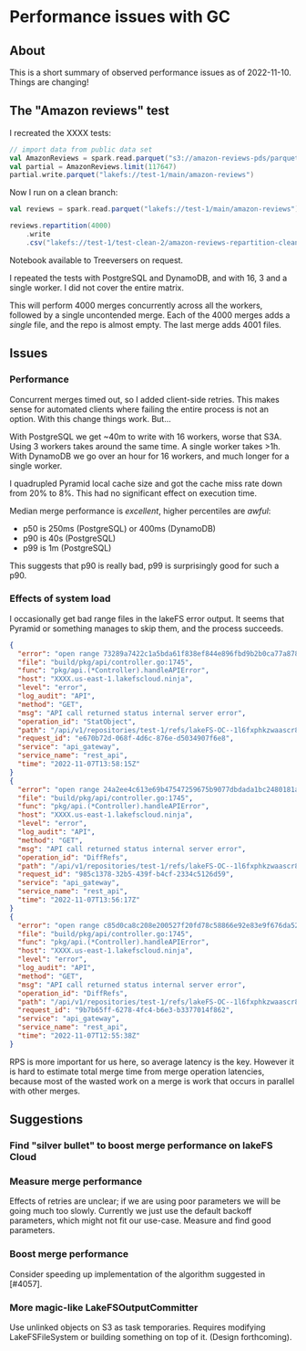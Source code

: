 # Performance issues with GC

## About

This is a short summary of observed performance issues as of 2022-11-10.
Things are changing!

## The "Amazon reviews" test

I recreated the XXXX tests:

```scala
// import data from public data set
val AmazonReviews = spark.read.parquet("s3://amazon-reviews-pds/parquet/")
val partial = AmazonReviews.limit(117647)
partial.write.parquet("lakefs://test-1/main/amazon-reviews")
```

Now I run on a clean branch:

```scala
val reviews = spark.read.parquet("lakefs://test-1/main/amazon-reviews")

reviews.repartition(4000)
	.write
	.csv("lakefs://test-1/test-clean-2/amazon-reviews-repartition-clean2.csv/")
```

Notebook available to Treeversers on request.

I repeated the tests with PostgreSQL and DynamoDB, and with 16, 3 and a
single worker.  I did not cover the entire matrix.

This will perform 4000 merges concurrently across all the workers, followed
by a single uncontended merge.  Each of the 4000 merges adds a *single*
file, and the repo is almost empty.  The last merge adds 4001 files.

## Issues

### Performance

Concurrent merges timed out, so I added client-side retries.  This makes
sense for automated clients where failing the entire process is not an
option.  With this change things work.  But...

With PostgreSQL we get ~40m to write with 16 workers, worse that S3A.  Using
3 workers takes around the same time.  A single worker takes >1h.  With
DynamoDB we go over an hour for 16 workers, and much longer for a single
worker.

I quadrupled Pyramid local cache size and got the cache miss rate down from
20% to 8%.  This had no significant effect on execution time.

Median merge performance is *excellent*, higher percentiles are *awful*:
* p50 is 250ms (PostgreSQL) or 400ms (DynamoDB)
* p90 is 40s (PostgreSQL)
* p99 is 1m (PostgreSQL)

This suggests that p90 is really bad, p99 is surprisingly good for such a
p90.

### Effects of system load

I occasionally get bad range files in the lakeFS error output.  It seems
that Pyramid or something manages to skip them, and the process succeeds.

```json
{
  "error": "open range 73289a7422c1a5bda61f838ef844e896fbd9b2b0ca77a878f6038368e9aff46b: open sstable reader s3://yoni-test3/data/XXXX 73289a7422c1a5bda61f838ef844e896fbd9b2b0ca77a878f6038368e9aff46b: pebble/table: invalid table (bad magic number)",
  "file": "build/pkg/api/controller.go:1745",
  "func": "pkg/api.(*Controller).handleAPIError",
  "host": "XXXX.us-east-1.lakefscloud.ninja",
  "level": "error",
  "log_audit": "API",
  "method": "GET",
  "msg": "API call returned status internal server error",
  "operation_id": "StatObject",
  "path": "/api/v1/repositories/test-1/refs/lakeFS-OC--1l6fxphkzwaascr80nbp2tiour6kztr3asyov0k8stzt6u1wdn-lakefs---test-1-test-clean-2-amazon-reviews-repartition-clean2-csv-attempt_202211071322492411147324158189068_0003_m_003905_4056/objects/stat?path=amazon-reviews-repartition-clean2.csv%2Fpart-03905-43236b89-c813-467b-9cb4-2dd1608c0c63-c000.csv&user_metadata=false",
  "request_id": "e670b72d-068f-4d6c-876e-d5034907f6e8",
  "service": "api_gateway",
  "service_name": "rest_api",
  "time": "2022-11-07T13:58:15Z"
}
{
  "error": "open range 24a2ee4c613e69b47547259675b9077dbdada1bc2480181a64ebe949235274d7: open sstable reader s3://yoni-test3/data/XXXX 24a2ee4c613e69b47547259675b9077dbdada1bc2480181a64ebe949235274d7: pebble/table: invalid table (bad magic number)",
  "file": "build/pkg/api/controller.go:1745",
  "func": "pkg/api.(*Controller).handleAPIError",
  "host": "XXXX.us-east-1.lakefscloud.ninja",
  "level": "error",
  "log_audit": "API",
  "method": "GET",
  "msg": "API call returned status internal server error",
  "operation_id": "DiffRefs",
  "path": "/api/v1/repositories/test-1/refs/lakeFS-OC--1l6fxphkzwaascr80nbp2tiour6kztr3asyov0k8stzt6u1wdn-lakefs---test-1-test-clean-2-amazon-reviews-repartition-clean2-csv-attempt_202211071322498107897909273126199_0003_m_003334_3843/diff/lakeFS-OC--1l6fxphkzwaascr80nbp2tiour6kztr3asyov0k8stzt6u1wdn-lakefs---test-1-test-clean-2-amazon-reviews-repartition-clean2-csv?amount=1&type=two_dot&diff_type=two_dot",
  "request_id": "985c1378-32b5-439f-b4cf-2334c5126d59",
  "service": "api_gateway",
  "service_name": "rest_api",
  "time": "2022-11-07T13:56:17Z"
}
{
  "error": "open range c85d0ca8c208e200527f20fd78c58866e92e83e9f676da528b64e868fb13a091: open sstable reader s3://yoni-test3/data/XXXX c85d0ca8c208e200527f20fd78c58866e92e83e9f676da528b64e868fb13a091: pebble/table: invalid table (bad magic number)",
  "file": "build/pkg/api/controller.go:1745",
  "func": "pkg/api.(*Controller).handleAPIError",
  "host": "XXXX.us-east-1.lakefscloud.ninja",
  "level": "error",
  "log_audit": "API",
  "method": "GET",
  "msg": "API call returned status internal server error",
  "operation_id": "DiffRefs",
  "path": "/api/v1/repositories/test-1/refs/lakeFS-OC--1l6fxphkzwaascr80nbp2tiour6kztr3asyov0k8stzt6u1wdn-lakefs---test-1-test-clean-2-amazon-reviews-repartition-clean2-csv-attempt_202211071232381584428887595320545_0007_m_002678_6709/diff/lakeFS-OC--1l6fxphkzwaascr80nbp2tiour6kztr3asyov0k8stzt6u1wdn-lakefs---test-1-test-clean-2-amazon-reviews-repartition-clean2-csv?amount=1&type=two_dot&diff_type=two_dot",
  "request_id": "9b7b65ff-6278-4fc4-b6e3-b3377014f862",
  "service": "api_gateway",
  "service_name": "rest_api",
  "time": "2022-11-07T12:55:38Z"
}
```

RPS is more important for us here, so average latency is the key.  However
it is hard to estimate total merge time from merge operation latencies,
because most of the wasted work on a merge is work that occurs in parallel
with other merges.

## Suggestions

### Find "silver bullet" to boost merge performance on lakeFS Cloud

### Measure merge performance

Effects of retries are unclear; if we are using poor parameters we will be
going much too slowly.  Currently we just use the default backoff
parameters, which might not fit our use-case.  Measure and find good
parameters.

### Boost merge performance

Consider speeding up implementation of the algorithm suggested in [#4057].

### More magic-like LakeFSOutputCommitter

Use unlinked objects on S3 as task temporaries.  Requires modifying
LakeFSFileSystem or building something on top of it.  (Design forthcoming).

